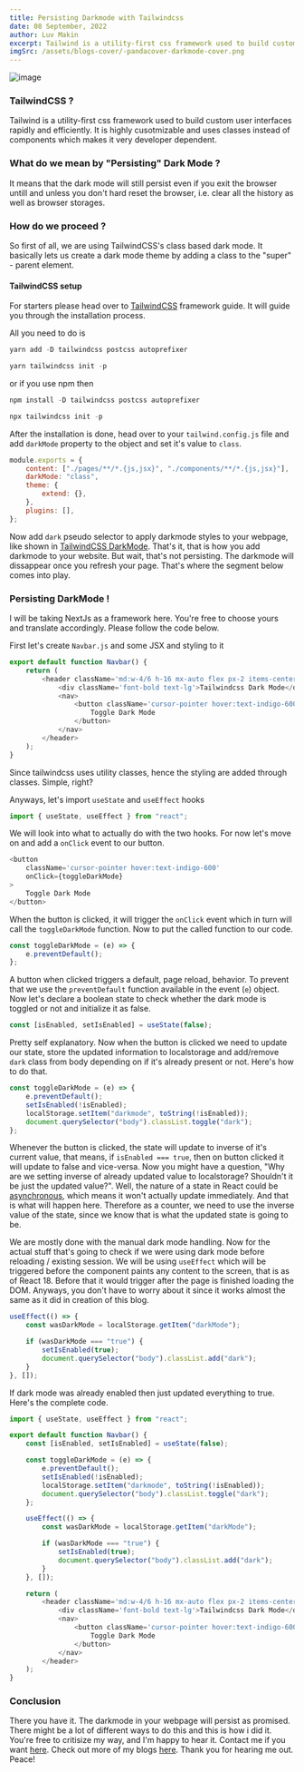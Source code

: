 ```yaml
---
title: Persisting Darkmode with Tailwindcss
date: 08 September, 2022
author: Luv Makin
excerpt: Tailwind is a utility-first css framework used to build custom user interfaces rapidly and efficiently. It is highly cusotmizable and uses classes instead of components which makes it very developer dependent.
imgSrc: /assets/blogs-cover/-pandacover-darkmode-cover.png
---
```


![image](/assets/blogs-cover/-pandacover-darkmode-cover.png)

### TailwindCSS ?

Tailwind is a utility-first css framework used to build custom user interfaces rapidly and efficiently. It is highly cusotmizable and uses classes instead of components which makes it very developer dependent.

### What do we mean by "Persisting" Dark Mode ?

It means that the dark mode will still persist even if you exit the browser untill and unless you don't hard reset the browser, i.e. clear all the history as well as browser storages.

### How do we proceed ?

So first of all, we are using TailwindCSS's class based dark mode. It basically lets us create a dark mode theme by adding a class to the "super" - parent element.

#### TailwindCSS setup

For starters please head over to [TailwindCSS](https://tailwindcss.com/docs/installation/framework-guides) framework guide.
It will guide you through the installation process.

All you need to do is

```js
yarn add -D tailwindcss postcss autoprefixer

yarn tailwindcss init -p
```

or if you use npm then

```js
npm install -D tailwindcss postcss autoprefixer

npx tailwindcss init -p
```

After the installation is done, head over to your `tailwind.config.js` file and add `darkMode` property to the object and set it's value to `class`.

```js
module.exports = {
	content: ["./pages/**/*.{js,jsx}", "./components/**/*.{js,jsx}"],
	darkMode: "class",
	theme: {
		extend: {},
	},
	plugins: [],
};
```

Now add `dark` pseudo selector to apply darkmode styles to your webpage, like shown in [TailwindCSS DarkMode](https://tailwindcss.com/docs/dark-mode#toggling-dark-mode-manually). That's it, that is how you add darkmode to your website. But wait, that's not persisting. The darkmode will dissappear once you refresh your page. That's where the segment below comes into play.

### Persisting DarkMode !

I will be taking NextJs as a framework here. You're free to choose yours and translate accordingly. Please follow the code below.

First let's create `Navbar.js` and some JSX and styling to it

```js
export default function Navbar() {
	return (
		<header className='md:w-4/6 h-16 mx-auto flex px-2 items-center justify-between'>
			<div className='font-bold text-lg'>Tailwindcss Dark Mode</div>
			<nav>
				<button className='cursor-pointer hover:text-indigo-600'>
					Toggle Dark Mode
				</button>
			</nav>
		</header>
	);
}
```

Since tailwindcss uses utility classes, hence the styling are added through classes. Simple, right?

Anyways, let's import `useState` and `useEffect` hooks

```js
import { useState, useEffect } from "react";
```

We will look into what to actually do with the two hooks. For now let's move on and add a `onClick` event to our button.

```js
<button
	className='cursor-pointer hover:text-indigo-600'
	onClick={toggleDarkMode}
>
	Toggle Dark Mode
</button>
```

When the button is clicked, it will trigger the `onClick` event which in turn will call the `toggleDarkMode` function.
Now to put the called function to our code.

```js
const toggleDarkMode = (e) => {
	e.preventDefault();
};
```

A button when clicked triggers a default, page reload, behavior. To prevent that we use the `preventDefault` function available in the event (`e`) object. Now let's declare a boolean state to check whether the dark mode is toggled or not and initialize it as false.

```js
const [isEnabled, setIsEnabled] = useState(false);
```

Pretty self explanatory. Now when the button is clicked we need to update our state, store the updated information to localstorage and add/remove `dark` class from body depending on if it's already present or not. Here's how to do that.

```js
const toggleDarkMode = (e) => {
	e.preventDefault();
	setIsEnabled(!isEnabled);
	localStorage.setItem("darkmode", toString(!isEnabled));
	document.querySelector("body").classList.toggle("dark");
};
```

Whenever the button is clicked, the state will update to inverse of it's current value, that means, if `isEnabled === true`, then on button clicked it will update to false and vice-versa. Now you might have a question, "Why are we setting inverse of already updated value to localstorage? Shouldn't it be just the updated value?". Well, the nature of a state in React could be [asynchronous](https://reactjs.org/docs/state-and-lifecycle.html#state-updates-may-be-asynchronous), which means it won't actually update immediately. And that is what will happen here. Therefore as a counter, we need to use the inverse value of the state, since we know that is what the updated state is going to be.

We are mostly done with the manual dark mode handling. Now for the actual stuff that's going to check if we were using dark mode before reloading / existing session. We will be using `useEffect` which will be triggered before the component paints any content to the screen, that is as of React 18. Before that it would trigger after the page is finished loading the DOM. Anyways, you don't have to worry about it since it works almost the same as it did in creation of this blog.

```js
useEffect(() => {
	const wasDarkMode = localStorage.getItem("darkMode");

	if (wasDarkMode === "true") {
		setIsEnabled(true);
		document.querySelector("body").classList.add("dark");
	}
}, []);
```

If dark mode was already enabled then just updated everything to true. Here's the complete code.

```js
import { useState, useEffect } from "react";

export default function Navbar() {
	const [isEnabled, setIsEnabled] = useState(false);

	const toggleDarkMode = (e) => {
		e.preventDefault();
		setIsEnabled(!isEnabled);
		localStorage.setItem("darkmode", toString(!isEnabled));
		document.querySelector("body").classList.toggle("dark");
	};

	useEffect(() => {
		const wasDarkMode = localStorage.getItem("darkMode");

		if (wasDarkMode === "true") {
			setIsEnabled(true);
			document.querySelector("body").classList.add("dark");
		}
	}, []);

	return (
		<header className='md:w-4/6 h-16 mx-auto flex px-2 items-center justify-between'>
			<div className='font-bold text-lg'>Tailwindcss Dark Mode</div>
			<nav>
				<button className='cursor-pointer hover:text-indigo-600'>
					Toggle Dark Mode
				</button>
			</nav>
		</header>
	);
}
```

### Conclusion

There you have it. The darkmode in your webpage will persist as promised. There might be a lot of different ways to do this and this is how i did it. You're free to critisize my way, and I'm happy to hear it. Contact me if you want [here](https://luv-sage.vercel.app/contact). Check out more of my blogs [here](https://luv-sage.vercel.app/blogs). Thank you for hearing me out. Peace!
